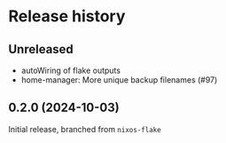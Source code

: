 # Release history

## Unreleased

- autoWiring of flake outputs
- home-manager: More unique backup filenames (#97)

## 0.2.0 (2024-10-03)

Initial release, branched from `nixos-flake`
